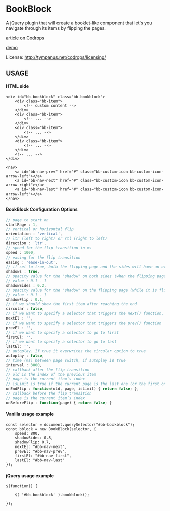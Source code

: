 
BookBlock
=========

A jQuery plugin that will create a booklet-like component that let's you navigate through its items by flipping the pages.

[article on Codrops](http://tympanus.net/codrops/2012/09/03/bookblock-a-content-flip-plugin/)

[demo](http://tympanus.net/Development/BookBlock/)

License: http://tympanus.net/codrops/licensing/


## USAGE

#### HTML side
```
<div id="bb-bookblock" class="bb-bookblock">
	<div class="bb-item">
		<!-- custom content -->
	</div>
	<div class="bb-item">
		<!-- ... -->
	</div>
	<div class="bb-item">
		<!-- ... -->
	</div>
	<div class="bb-item">
		<!-- ... -->
	</div>
	<!-- ... -->
</div>

<nav>
	<a id="bb-nav-prev" href="#" class="bb-custom-icon bb-custom-icon-arrow-left"></a>
	<a id="bb-nav-next" href="#" class="bb-custom-icon bb-custom-icon-arrow-right"></a>
	<a id="bb-nav-last" href="#" class="bb-custom-icon bb-custom-icon-arrow-left"></a>
</nav>
```

#### BookBlock Configuration Options

```js
// page to start on
startPage : 1,
// vertical or horizontal flip
orientation : 'vertical',
// ltr (left to right) or rtl (right to left)
direction : 'ltr',
// speed for the flip transition in ms
speed : 1000,
// easing for the flip transition
easing : 'ease-in-out',
// if set to true, both the flipping page and the sides will have an overlay to simulate shadows
shadows : true,
// opacity value for the "shadow" on both sides (when the flipping page is over it)
// value : 0.1 - 1
shadowSides : 0.2,
// opacity value for the "shadow" on the flipping page (while it is flipping)
// value : 0.1 - 1
shadowFlip : 0.1,
// if we should show the first item after reaching the end
circular : false,
// if we want to specify a selector that triggers the next() function. example: ´#bb-nav-next´
nextEl : '',
// if we want to specify a selector that triggers the prev() function
prevEl : '',
// if we want to specify a selector to go to first
firstEl: '',
// if we want to specify a selector to go to last
lastEl: '',
// autoplay. If true it overwrites the circular option to true
autoplay : false,
// time (ms) between page switch, if autoplay is true
interval : 3000,
// callback after the flip transition
// old is the index of the previous item
// page is the current item´s index
// isLimit is true if the current page is the last one (or the first one)
onEndFlip : function(old, page, isLimit) { return false; },
// callback before the flip transition
// page is the current item´s index
onBeforeFlip : function(page) { return false; }
```

#### Vanilla usage example
```
const selector = document.querySelector("#bb-bookblock");
const bblock = new BookBlock(selector, {
	speed: 800,
	shadowSides: 0.8,
	shadowFlip: 0.7,
	nextEl: "#bb-nav-next",
	prevEl: "#bb-nav-prev",
	firstEl: "#bb-nav-first",
	lastEl: "#bb-nav-last"
});
```

#### jQuery usage example
```
$(function() {
			
	$( '#bb-bookblock' ).bookblock();

});
```
